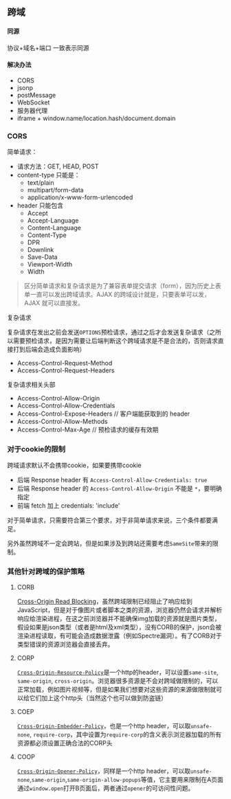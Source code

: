 ## 跨域

#### 同源

协议+域名+端口 一致表示同源

#### 解决办法

- CORS
- jsonp
- postMessage
- WebSocket
- 服务器代理
- iframe + window.name/location.hash/document.domain

### CORS

简单请求：

- 请求方法：GET, HEAD, POST
- content-type 只能是：
  - text/plain
  - multipart/form-data
  - application/x-www-form-urlencoded
- header 只能包含
  - Accept
  - Accept-Language
  - Content-Language
  - Content-Type
  - DPR
  - Downlink
  - Save-Data
  - Viewport-Width
  - Width

> 区分简单请求和复杂请求是为了兼容表单提交请求（form），因为历史上表单一直可以发出跨域请求。AJAX 的跨域设计就是，只要表单可以发，AJAX 就可以直接发。

复杂请求

复杂请求在发出之前会发送`OPTIONS`预检请求，通过之后才会发送复杂请求（之所以需要预检请求，是因为需要让后端判断这个跨域请求是不是合法的，否则请求直接打到后端会造成负面影响）

- Access-Control-Request-Method
- Access-Control-Request-Headers

复杂请求相关头部

- Access-Control-Allow-Origin
- Access-Control-Allow-Credentials
- Access-Control-Expose-Headers // 客户端能获取到的 header
- Access-Control-Allow-Methods
- Access-Control-Max-Age // 预检请求的缓存有效期

### 对于cookie的限制

跨域请求默认不会携带cookie，如果要携带cookie

- 后端 Response header 有 `Access-Control-Allow-Credentials: true`
- 后端 Response header 的 `Access-Control-Allow-Origin` 不能是 `*`，要明确指定
- 前端 fetch 加上 credentials: 'include'

对于简单请求，只需要符合第三个要求，对于非简单请求来说，三个条件都要满足。

另外虽然跨域不一定会跨站，但是如果涉及到跨站还需要考虑`SameSite`带来的限制。

### 其他针对跨域的保护策略

1. CORB

   [Cross-Origin Read Blocking](https://www.chromium.org/Home/chromium-security/corb-for-developers/)，虽然跨域限制已经阻止了响应给到JavaScript，但是对于像图片或者脚本之类的资源，浏览器仍然会请求并解析响应给渲染进程，在这之前浏览器并不能确保img加载的资源就是图片类型，假设如果是json类型（或者是html及xml类型），没有CORB的保护，json会被渲染进程读取，有可能会造成数据泄露（例如Spectre漏洞）。有了CORB对于类型错误的资源浏览器会直接丢弃。

2. CORP

   [`Cross-Origin-Resource-Policy`](https://developer.mozilla.org/en-US/docs/Web/HTTP/Cross-Origin_Resource_Policy)是一个http的header，可以设置`same-site`, `same-origin`, `cross-origin`。浏览器很多资源是不会对跨域做限制的，可以正常加载，例如图片视频等，但是如果我们想要对这些资源的来源做限制就可以给它们加上这个http头（当然这个也可以做到防盗链）

3. COEP

   [`Cross-Origin-Embedder-Policy`](https://developer.mozilla.org/en-US/docs/Web/HTTP/Headers/Cross-Origin-Embedder-Policy)，也是一个http header，可以取`unsafe-none`, `require-corp`，其中设置为`require-corp`的含义表示浏览器加载的所有资源都必须设置正确合法的CORP头

4. COOP

   [`Cross-Origin-Opener-Policy`](https://developer.mozilla.org/en-US/docs/Web/HTTP/Headers/Cross-Origin-Opener-Policy)，同样是一个http header，可以取`unsafe-none`,`same-origin`,`same-origin-allow-popups`等值，它主要用来限制在A页面通过`window.open`打开B页面后，两者通过`opener`的可访问性问题。
